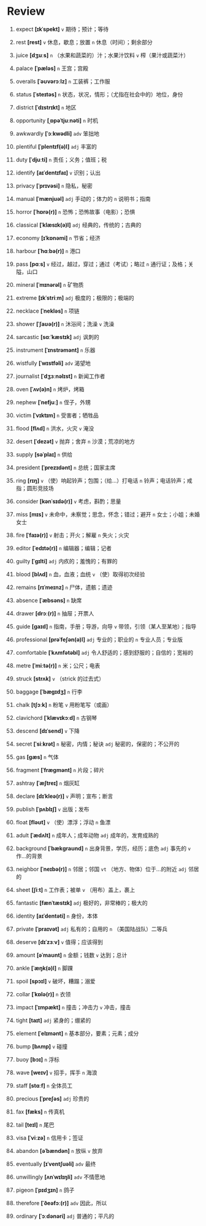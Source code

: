 # Review
1. expect **[ɪkˈspekt]** `v` 期待；预计；等待

2. rest **[rest]** `v` 休息，歇息；放置 `n` 休息（时间）；剩余部分

3. juice **[dʒuːs]** `n` （水果和蔬菜的）汁；水果汁饮料 `v` 榨（果汁或蔬菜汁）

4. palace **[ˈpæləs]** `n` 王宫；宫殿

5. overalls **[ˈəʊvərɔːlz]** `n` 工装裤；工作服

6. status **[ˈsteɪtəs]** `n` 状态，状况，情形；（尤指在社会中的）地位，身份

7. district **[ˈdɪstrɪkt]** `n` 地区

8. opportunity **[ˌɒpəˈtjuːnəti]** `n` 时机

9. awkwardly **[ˈɔːkwədli]** `adv` 笨拙地

10. plentiful **[ˈplentɪf(ə)l]** `adj` 丰富的

11. duty **[ˈdjuːti]** `n` 责任；义务；值班；税

12. identify **[aɪˈdentɪfaɪ]** `v` 识别；认出

13. privacy **[ˈprɪvəsi]** `n` 隐私，秘密

14. manual **[ˈmænjuəl]** `adj` 手动的；体力的 `n` 说明书；指南

15. horror **[ˈhɒrə(r)]** `n` 恐怖；恐怖故事（电影）；恐惧

16. classical **[ˈklæsɪk(ə)l]** `adj` 经典的，传统的；古典的

17. economy **[ɪˈkɒnəmi]** `n` 节省；经济

18. harbour **[ˈhɑːbə(r)]** `n` 港口

19. pass **[pɑːs]** `v` 经过，越过，穿过；通过（考试）；略过 `n` 通行证；及格；关隘，山口

20. mineral **[ˈmɪnərəl]** `n` 矿物质

21. extreme **[ɪkˈstriːm]** `adj` 极度的；极限的；极端的

22. necklace **[ˈnekləs]** `n` 项链

23. shower **[ˈʃaʊə(r)]** `n` 沐浴间；洗澡 `v` 洗澡

24. sarcastic **[sɑːˈkæstɪk]** `adj` 讽刺的

25. instrument **[ˈɪnstrəmənt]** `n` 乐器

26. wistfully **[ˈwɪstfəli]** `adv` 渴望地

27. journalist **[ˈdʒɜːnəlɪst]** `n` 新闻工作者

28. oven **[ˈʌv(ə)n]** `n` 烤炉，烤箱

29. nephew **[ˈnefjuː]** `n` 侄子，外甥

30. victim **[ˈvɪktɪm]** `n` 受害者；牺牲品

31. flood **[flʌd]** `n` 洪水，火灾 `v` 淹没

32. desert **[ˈdezət]** `v` 抛弃；舍弃 `n` 沙漠；荒凉的地方

33. supply **[səˈplaɪ]** `n` 供给

34. president **[ˈprezɪdənt]** `n` 总统；国家主席

35. ring **[rɪŋ]** `v` （使）响起铃声；包围；（给...）打电话 `n` 铃声；电话铃声；戒指；圆形竞技场

36. consider **[kənˈsɪdə(r)]** `v` 考虑，斟酌；思量

37. miss **[mɪs]** `v` 未命中，未察觉；思念，怀念；错过；避开 `n` 女士；小姐；未婚女士

38. fire **[ˈfaɪə(r)]** `v` 射击；开火；解雇 `n` 失火；火灾

39. editor **[ˈedɪtə(r)]** `n` 编辑器；编辑；记者

40. guilty **[ˈɡɪlti]** `adj` 内疚的；羞愧的；有罪的

41. blood **[blʌd]** `n` 血，血液；血统 `v` （使）取得初次经验

42. remains **[rɪˈmeɪnz]** `n` 尸体，遗骸；遗迹

43. absence **[ˈæbsəns]** `n` 缺席

44. drawer **[drɔː(r)]** `n` 抽屉；开票人

45. guide **[ɡaɪd]** `n` 指南，手册；导游，向导 `v` 带领，引领（某人至某地）；指导

46. professional **[prəˈfeʃən(ə)l]** `adj` 专业的；职业的 `n` 专业人员；专业版

47. comfortable **[ˈkʌmfətəbl]** `adj` 令人舒适的；感到舒服的；自信的；宽裕的

48. metre **[ˈmiːtə(r)]** `n` 米；公尺；电表

49. struck **[strʌk]** `v` （strick 的过去式）

50. baggage **[ˈbæɡɪdʒ]** `n` 行李

51. chalk **[tʃɔːk]** `n` 粉笔 `v` 用粉笔写（或画）

52. clavichord **[ˈklævɪkɔːd]** `n` 古钢琴

53. descend **[dɪˈsend]** `v` 下降

54. secret **[ˈsiːkrət]** `n` 秘密，内情；秘诀 `adj` 秘密的，保密的；不公开的

55. gas **[ɡæs]** `n` 气体

56. fragment **[ˈfræɡmənt]** `n` 片段；碎片

57. ashtray **[ˈæʃtreɪ]** `n` 烟灰缸

58. declare **[dɪˈkleə(r)]** `v` 声明；宣布；断言

59. publish **[ˈpʌblɪʃ]** `v` 出版；发布

60. float **[fləʊt]** `v` （使）漂浮；浮动 `n` 鱼漂

61. adult **[ˈædʌlt]** `n` 成年人；成年动物 `adj` 成年的，发育成熟的

62. background **[ˈbækɡraʊnd]** `n` 出身背景，学历，经历；底色 `adj` 事先的 `v` 作...的背景

63. neighbor **[ˈneɪbə(r)]** `n` 邻居；邻国 `vt` （地方、物体）位于...的附近 `adj` 邻居的

64. sheet **[ʃiːt]** `n` 工作表；被单 `v` （用布）盖上，裹上

65. fantastic **[fænˈtæstɪk]** `adj` 极好的，非常棒的；极大的

66. identity **[aɪˈdentəti]** `n` 身份，本体

67. private **[ˈpraɪvət]** `adj` 私有的；自用的 `n` （美国陆战队）二等兵

68. deserve **[dɪˈzɜːv]** `v` 值得；应该得到

69. amount **[əˈmaʊnt]** `n` 金额；钱数 `v` 达到；总计

70. ankle **[ˈæŋk(ə)l]** `n` 脚踝

71. spoil **[spɔɪl]** `v` 破坏，糟蹋；溺爱

72. collar **[ˈkɒlə(r)]** `n` 衣领

73. impact **[ˈɪmpækt]** `n` 撞击；冲击力 `v` 冲击，撞击

74. tight **[taɪt]** `adj` 紧身的；绷紧的

75. element **[ˈelɪmənt]** `n` 基本部分，要素；元素；成分

76. bump **[bʌmp]** `v` 碰撞

77. buoy **[bɔɪ]** `n` 浮标

78. wave **[weɪv]** `v` 招手，挥手 `n` 海浪

79. staff **[stɑːf]** `n` 全体员工

80. precious **[ˈpreʃəs]** `adj` 珍贵的

81. fax **[fæks]** `n` 传真机

82. tail **[teɪl]** `n` 尾巴

83. visa **[ˈviːzə]** `n` 信用卡；签证

84. abandon **[əˈbændən]** `n` 放纵 `v` 放弃

85. eventually **[ɪˈventʃuəli]** `adv` 最终

86. unwillingly **[ʌnˈwɪlɪŋli]** `adv` 不情愿地

87. pigeon **[ˈpɪdʒɪn]** `n` 鸽子

88. therefore **[ˈðeəfɔː(r)]** `adv` 因此，所以

89. ordinary **[ˈɔːdənəri]** `adj` 普通的；平凡的

